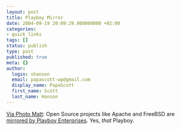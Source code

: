 ```yaml
---
layout: post
title: Playboy Mirror
date: 2004-09-19 20:09:29.000000000 +02:00
categories:
- quick links
tags: []
status: publish
type: post
published: true
meta: {}
author:
  login: shanson
  email: papascott-wp@gmail.com
  display_name: PapaScott
  first_name: Scott
  last_name: Hanson
---
```

<p><a href="http://photomatt.net/2004/09/18/apache-playboy/">Via Photo Matt</a>: Open Source projects like Apache and FreeBSD are <a href="http://mirrors.playboy.com/">mirrored by Playboy Enterprises</a>. Yes, <em>that</em> Playboy.</p>
